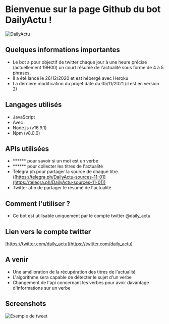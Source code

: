 # Bienvenue sur la page Github du bot DailyActu !

![DailyActu](https://pbs.twimg.com/profile_images/1455622835263639557/UP3pLMvb_400x400.jpg)

## Quelques informations importantes

+ Le bot a pour objectif de twitter chaque jour à une heure précise (actuellement 19H00) un court résumé de l'actualité sous forme de 4 à 5 phrases.
+ Il a été lancé le 26/12/2020 et est hébergé avec Heroku
+ La dernière modification du projet date du 05/11/2021 (il est en version 2)

## Langages utilisés

+ JavaScript
+ Avec :
+ Node.js (v16.9.1)
+ Npm (v8.0.0)

## APIs utilisées

+ ****** pour savoir si un mot est un verbe
+ ****** pour collecter les titres de l'actualité
+ Telegra.ph pour partager la source de chaque titre ([https://telegra.ph/DailyActu-sources-11-01](https://telegra.ph/DailyActu-sources-11-01))
+ Twitter afin de partager le résumé de l'actualité

## Comment l'utiliser ?

+ Ce bot est utilisable uniquement par le compte twitter @daily_actu

## Lien vers le compte twitter
[https://twitter.com/daily_actu](https://twitter.com/daily_actu)

## A venir

+ Une amélioration de la récupération des titres de l'actualité
+ L'algorithme sera capable de détecter le sujet d'un verbe
+ Changement de l'api concernant les verbes pour avoir davantage d'informations sur un verbe

## Screenshots 

![Exemple de tweet](https://i.imgur.com/hrOA7W8.png)
